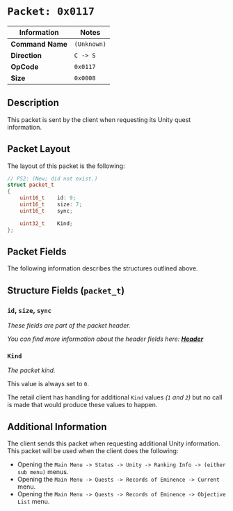 # `Packet: 0x0117`

| Information               | Notes |
|---                        |---    |
| **Command Name**          | `(Unknown)` |
| **Direction**             | `C -> S` |
| **OpCode**                | `0x0117` |
| **Size**                  | `0x0008` |

## Description

This packet is sent by the client when requesting its Unity quest information.

## Packet Layout

The layout of this packet is the following:

```cpp
// PS2: (New; did not exist.)
struct packet_t
{
    uint16_t    id: 9;
    uint16_t    size: 7;
    uint16_t    sync;

    uint32_t    Kind;
};
```

## Packet Fields

The following information describes the structures outlined above.

## Structure Fields (`packet_t`)

### `id`, `size`, `sync`

_These fields are part of the packet header._

_You can find more information about the header fields here: [**Header**](/world/HEADER.md)_

### `Kind`

_The packet kind._

This value is always set to `0`.

The retail client has handling for additional `Kind` values _(`1` and `2`)_ but no call is made that would produce these values to happen.

## Additional Information

The client sends this packet when requesting additional Unity information. This packet will be used when the client does the following:

  - Opening the `Main Menu -> Status -> Unity -> Ranking Info -> (either sub menu)` menus.
  - Opening the `Main Menu -> Quests -> Records of Eminence -> Current` menu.
  - Opening the `Main Menu -> Quests -> Records of Eminence -> Objective List` menu.
